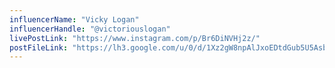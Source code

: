 ```yaml
---
influencerName: "Vicky Logan"
influencerHandle: "@victoriouslogan"
livePostLink: "https://www.instagram.com/p/Br6DiNVHj2z/"
postFileLink: "https://lh3.google.com/u/0/d/1Xz2gW8npAlJxoEDtdGub5U5Asbi9q9dn"
---
```

